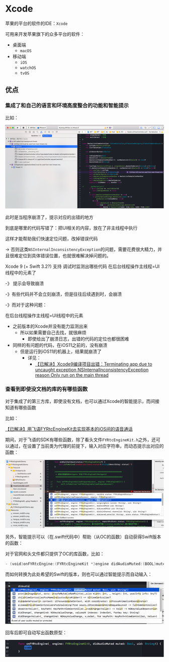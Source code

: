 # Xcode

苹果的平台的软件的IDE：`Xcode`

可用来开发苹果旗下的众多平台的软件：

* 桌面端
  * `macOS`
* 移动端
  * `iOS`
  * `watchOS`
  * `tvOS`

## 优点

### 集成了和自己的语言和环境高度整合的功能和智能提示

比如：

![xcode_warning_uiview_main_thread](../../assets/img/xcode_warning_uiview_main_thread.png)

此时是当程序崩溃了，提示对应的出错的地方

到底是哪里的代码写错了：把UI相关的内容，放在了非主线程中执行

这样才能帮助我们快速定位问题，改掉错误代码

-> 否则这类`NSInternalInconsistencyException`的问题，需要花费很大精力，并且很难定位到具体错误位置，也就很难解决掉问题的。

Xcode 9 (+ Swift 3.2?) 支持 调试时监测出哪些代码 在后台线程操作主线程=UI线程中的元素了

-》 提示会导致崩溃

-》有些代码并不会立刻崩溃，但是往往后续遇到时，会崩溃

-》而对于这种问题：

在后台线程操作主线程=UI线程中的元素

* 之前版本的Xcode并没有能力监测出来
  * 所以如果需要自己去找，就很麻烦
    * 即使给出了崩溃日志，出错的代码的定位也都很困难
* 同样的有问题的代码，在iOS11之前的，没有崩溃
  * 但是运行到iOS11的机器上，结果就崩溃了
    * 详见：
      * [【已解决】Xcode9编译项目出错：Terminating app due to uncaught exception NSInternalInconsistencyException reason Only run on the main thread](http://www.crifan.com/xcode_9_project_terminating_app_due_to_uncaught_exception_nsinternalinconsistencyexception_reason_only_run_on_the_main_thread)

### 查看到即使没文档的库的有哪些函数

对于集成了的第三方库，即使没有文档，也可以通过Xcode的智能提示，而间接知道有哪些函数

比如：

[【已解决】用飞语FYRtcEngineKit去实现基本的iOS间的语音通话](http://www.crifan.com/use_fyrtcenginekit_to_implement_ios_phone_call_voice_record)

期间，对于飞语的SDK有哪些函数，除了看头文件`FYRtcEngineKit.h`之外，还可以通过，在设置了当前类为代理的前提下，输入对应字符串，而动态提示出对应的函数：

![xcode_see_fyrtcenginekit_functions](../../assets/img/xcode_see_fyrtcenginekit_functions.png)

另外，智能提示可以（在.swift代码中）帮助（从OC的函数）自动获得Swift版本的函数：

对于官网和头文件都只提供了OC的库函数，比如：

```swift
- (void)onFYRtcEngine:(FYRtcEngineKit *)engine didAudioMuted:(BOOL)muted Uid:(NSString *)uid;
```

而如何转换为此处希望的Swift的版本，则也可以通过智能提示而自动输入：

![xcode_auto_completion_fy](../../assets/img/xcode_auto_completion_fy.png)

回车后即可自动写出函数原型：

![xcode_fy_engine_function](../../assets/img/xcode_fy_engine_function.png)
